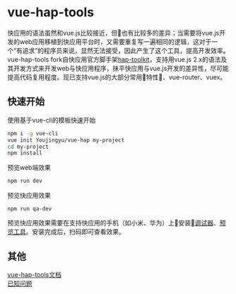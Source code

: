 # vue-hap-tools
快应用的语法虽然和vue.js比较接近，但也有比较多的差异；当需要将vue.js开发的web应用移植到快应用平台时，又需要重复写一遍相同的逻辑，这对于一个“有追求”的程序员来说，显然无法接受，因此产生了这个工具，提高开发效率。  
vue-hap-tools fork自快应用官方脚手架[hap-toolkit](https://doc.quickapp.cn/tutorial/getting-started/build-environment.html)，支持用vue.js 2.x的语法及其开发方式来开发web与快应用程序，抹平快应用与vue.js开发的差异性，尽可能提高代码复用程度。现已支持vue.js的大部分常用特性、vue-router、vuex。
## 快速开始
使用基于vue-cli的模板快速开始
```bash
npm i -g vue-cli
vue init Youjingyu/vue-hap my-project
cd my-project
npm install
```
预览web端效果
```bash
npm run dev
```
预览快应用效果
```
npm run qa-dev
```
预览快应用效果需要在支持快应用的手机（如小米、华为）上安装[调试器](https://www.quickapp.cn/docCenter/post/69)、[预览工具](https://www.quickapp.cn/docCenter/post/69)。安装完成后，扫码即可查看效果。
## 其他
[vue-hap-tools文档](https://github.com/Youjingyu/vue-hap-tools/blob/master/docs/docs.md)  
[已知问题](https://github.com/Youjingyu/vue-hap-tools/blob/master/docs/knownIssues.md)